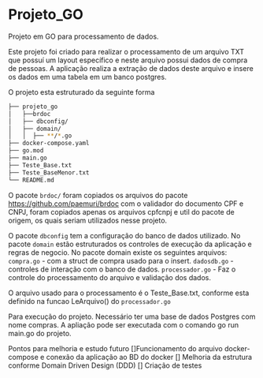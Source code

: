 # Projeto_GO
Projeto em GO para processamento de dados.

Este projeto foi criado para realizar o processamento de um arquivo TXT que possuí um layout específico e 
neste arquivo possui dados de compra de pessoas.
A aplicação realiza a extração de dados deste arquivo e insere os dados em uma tabela em um banco postgres.

O projeto esta estruturado da seguinte forma

```bash
├── projeto_go
│   ├──brdoc
│   ├── dbconfig/
│   ├── domain/
│   │  ├── **/*.go
├── docker-compose.yaml
├── go.mod
├── main.go
├── Teste_Base.txt
├── Teste_BaseMenor.txt
└── README.md
```
O pacote `brdoc/` foram copiados os arquivos do pacote https://github.com/paemuri/brdoc com o validador do documento CPF e CNPJ, 
foram copiados apenas os arquivos cpfcnpj e util do pacote de origem, os quais seriam utilizados nesse projeto.

O pacote `dbconfig` tem a configuração do banco de dados utilizado.
No pacote `domain` estão estruturados os controles de execução da aplicação e regras de negocio.
No pacote domain existe os seguintes arquivos:
`compra.go` - com a struct de compra usado para o insert.
`dadosdb.go` - controles de interação com o banco de dados.
`processador.go` - Faz o controle do processamento do arquivo e validação dos dados.

O arquivo usado para o processamento é o Teste_Base.txt, conforme esta definido na funcao LeArquivo() do `processador.go`

Para execução do projeto. 
Necessário ter uma base de dados Postgres com nome compras.
A apliação pode ser executada com o comando go run main.go do projeto.

Pontos para melhoria e estudo futuro
[]Funcionamento do arquivo docker-compose e conexão da aplicação ao BD do docker
[] Melhoria da estrutura conforme Domain Driven Design (DDD)
[] Criação de testes
